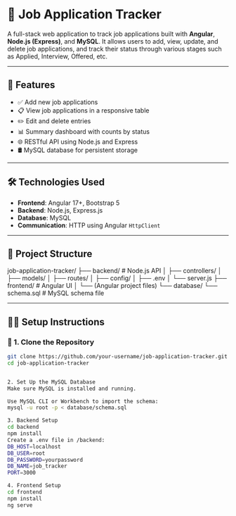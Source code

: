 # 🧾 Job Application Tracker

A full-stack web application to track job applications built with **Angular**, **Node.js (Express)**, and **MySQL**. It allows users to add, view, update, and delete job applications, and track their status through various stages such as Applied, Interview, Offered, etc.

---

## 🚀 Features

- ✅ Add new job applications
- 📋 View job applications in a responsive table
- ✏️ Edit and delete entries
- 📊 Summary dashboard with counts by status
- 🌐 RESTful API using Node.js and Express
- 🛢️ MySQL database for persistent storage

---

## 🛠️ Technologies Used

- **Frontend**: Angular 17+, Bootstrap 5
- **Backend**: Node.js, Express.js
- **Database**: MySQL
- **Communication**: HTTP using Angular `HttpClient`

---

## 📂 Project Structure
job-application-tracker/
├── backend/ # Node.js API
│ ├── controllers/
│ ├── models/
│ ├── routes/
│ ├── config/
│ ├── .env
│ └── server.js
├── frontend/ # Angular UI
│ └── (Angular project files)
└── database/
└── schema.sql # MySQL schema file


---

## 🧑‍💻 Setup Instructions

### 🔧 1. Clone the Repository

```bash
git clone https://github.com/your-username/job-application-tracker.git
cd job-application-tracker


2. Set Up the MySQL Database
Make sure MySQL is installed and running.

Use MySQL CLI or Workbench to import the schema:
mysql -u root -p < database/schema.sql

3. Backend Setup
cd backend
npm install
Create a .env file in /backend:
DB_HOST=localhost
DB_USER=root
DB_PASSWORD=yourpassword
DB_NAME=job_tracker
PORT=3000

4. Frontend Setup
cd frontend
npm install
ng serve



